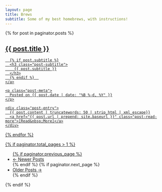 ```yaml
---
layout: page
title: Brews
subtitle: Some of my best homebrews, with instructions!
---
```


<!-- tämä oli jotain paginatorturhuutta joka oli jäänyt tänne eikä varmaan toimi --> 
<div class="posts-list">
  {% for post in paginator.posts %}
  <article class="post-preview">
    <a href="{{ post.url | prepend: site.baseurl }}">
	  <h2 class="post-title">{{ post.title }}</h2>
	
	  {% if post.subtitle %}
	  <h3 class="post-subtitle">
	    {{ post.subtitle }}
	  </h3>
	  {% endif %}  
    </a>

    <p class="post-meta">
      Posted on {{ post.date | date: "%B %-d, %Y" }}
    </p>
  
    <div class="post-entry">
      {{ post.content | truncatewords: 50 | strip_html | xml_escape}}
	  <a href="{{ post.url | prepend: site.baseurl }}" class="post-read-more">[Read&nbsp;More]</a>
    </div>
  
   </article>
  {% endfor %}
</div>

{% if paginator.total_pages > 1 %}
<ul class="pager main-pager">
  {% if paginator.previous_page %}
  <li class="previous">
    <a href="{{ paginator.previous_page_path | prepend: site.baseurl | replace: '//', '/' }}">&larr; Newer Posts</a>
  </li>
  {% endif %}
  {% if paginator.next_page %}
  <li class="next">
    <a href="{{ paginator.next_page_path | prepend: site.baseurl | replace: '//', '/' }}">Older Posts &rarr;</a>
  </li>
  {% endif %}
</ul>
{% endif %}


<head>

<!-- JAKONAPIT --> 
<div style="text-align:center">
<span class='st_sharethis_large' displayText='ShareThis'></span>
<span class='st_facebook_large' displayText='Facebook'></span>
<span class='st_twitter_large' displayText='Tweet'></span>
<span class='st_reddit_large' displayText='Reddit'></span>
<span class='st_whatsapp_large' displayText='WhatsApp'></span>
<span class='st__large' displayText=''></span>
</div>

<!-- JAKONAPPIKOODI --> 
<script type="text/javascript">(function(){window.switchTo5x=false;var e=document.createElement("script");e.type="text/javascript";e.async=true;e.onload=function(){try{stLight.options({publisher: "5bb2ce9e-03b5-4a38-abaa-4e93c9f44a3c-a51c", doNotHash: false, doNotCopy: false, hashAddressBar: true});}catch(e){}};e.src=("https:" == document.location.protocol ? "https://ws" : "https://ws") + ".sharethis.com/button/buttons.js";var s = document.getElementsByTagName("script")[0];s.parentNode.insertBefore(e, s);})();</script>
</head>
